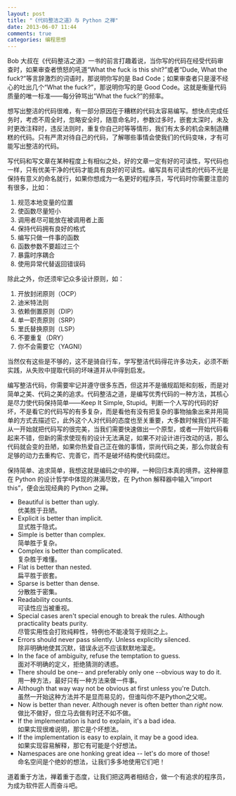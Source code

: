 ```yaml
---
layout: post
title: "《代码整洁之道》与 Python 之禅"
date: 2013-06-07 11:44
comments: true
categories: 编程思想
---
```


Bob 大叔在《代码整洁之道》一书的前言打趣着说，当你写的代码在经受代码审查时，如果审查者愤怒的吼道“What the fuck is this shit?”或者“Dude, What the fuck?”等言辞激烈的词语时，那说明你写的是 Bad Code；如果审查者只是漫不经心的吐出几个“What the fuck?”，那说明你写的是 Good Code。这就是衡量代码质量的唯一标准——每分钟骂出“What the fuck?”的频率。

想写出整洁的代码很难，有一部分原因在于糟糕的代码太容易编写。想快点完成任务时，考虑不周全时，忽略安全时，随意命名时，参数过多时，嵌套太深时，未及时更改注释时，违反法则时，重复你自己时等等情形，我们有太多的机会来制造糟糕的代码。只有严肃对待自己的代码，了解哪些事情会使我们的代码变味，才有可能写出整洁的代码。

写代码和写文章在某种程度上有相似之处，好的文章一定有好的可读性，写代码也一样，只有优美干净的代码才能具有良好的可读性。编写具有可读性的代码不光是保持有意义的命名就行，如果你想成为一名更好的程序员，写代码时你需要注意的有很多，比如：

1. 规范本地变量的位置
2. 使函数尽量短小
3. 调用者尽可能放在被调用者上面
4. 保持代码拥有良好的格式
5. 编写只做一件事的函数
6. 函数参数不要超过三个
7. 暴露时序耦合
8. 使用异常代替返回错误码

除此之外，你还须牢记众多设计原则，如：  

1. 开放封闭原则（OCP）
2. 迪米特法则
3. 依赖倒置原则（DIP）
4. 单一职责原则（SRP）
5. 里氏替换原则（LSP）
6. 不要重复（DRY）
7. 你不会需要它（YAGNI）

当然仅有这些是不够的，这不是骑自行车，学写整洁代码得花许多功夫，必须不断实践，从失败中提取代码的坏味道并从中得到启发。

编写整洁代码，你需要牢记并遵守很多东西，但这并不是循规蹈矩和刻板，而是对简单之美、代码之美的追求。代码整洁之道，是编写优秀代码的一种方法，其核心是尽力使代码保持简单——Keep It Simple, Stupid。判断一个人写的代码的好坏，不是看它的代码写的有多复杂，而是看他有没有把复杂的事物抽象出来并用简单的方式去描述它，此外这个人对代码的态度也至关重要，大多数时候我们并不能从一开始就把代码写的很完美，当我们需要快速做出一个原型，或者一开始代码看起来不错，但新的需求使现有的设计无法满足，如果不对设计进行改动的话，那么代码就会变的丑陋，如果你热爱自己正在做的事情，崇尚代码之美，那么你就会有足够的动力去重构它、完善它，而不是破坏结构使代码腐烂。

保持简单、追求简单，我想这就是编码之中的禅，一种回归本真的境界。这种禅意在 Python 的设计哲学中体现的淋漓尽致，在 Python 解释器中输入“import this”，便会出现经典的 Python 之禅。

* Beautiful is better than ugly.   
优美胜于丑陋。  
* Explicit is better than implicit.  
显式胜于隐式。  
* Simple is better than complex.  
简单胜于复杂。  
* Complex is better than complicated.  
复杂胜于难懂。  
* Flat is better than nested.  
扁平胜于嵌套。  
* Sparse is better than dense.  
分散胜于密集。  
* Readability counts.  
可读性应当被重视。  
* Special cases aren't special enough to break the rules. Although practicality beats purity.  
尽管实用性会打败纯粹性，特例也不能凌驾于规则之上。  
* Errors should never pass silently. Unless explicitly silenced.  
除非明确地使其沉默，错误永远不应该默默地溜走。  
* In the face of ambiguity, refuse the temptation to guess.  
面对不明确的定义，拒绝猜测的诱惑。  
* There should be one-- and preferably only one --obvious way to do it.  
用一种方法，最好只有一种方法来做一件事。  
* Although that way way not be obvious at first unless you're Dutch.  
虽然一开始这种方法并不是显而易见的，但谁叫你不是Python之父呢。  
* Now is better than never. Although never is often better than *right* now.  
做比不做好，但立马去做有时还不如不做。  
* If the implementation is hard to explain, it's a bad idea.  
如果实现很难说明，那它是个坏想法。  
* If the implementation is easy to explain, it may be a good idea.  
如果实现容易解释，那它有可能是个好想法。  
* Namespaces are one honking great idea -- let's do more of those!  
命名空间是个绝妙的想法，让我们多多地使用它们吧！  

道着重于方法，禅着重于态度，让我们把这两者相结合，做一个有追求的程序员，为成为软件匠人而奋斗吧。
